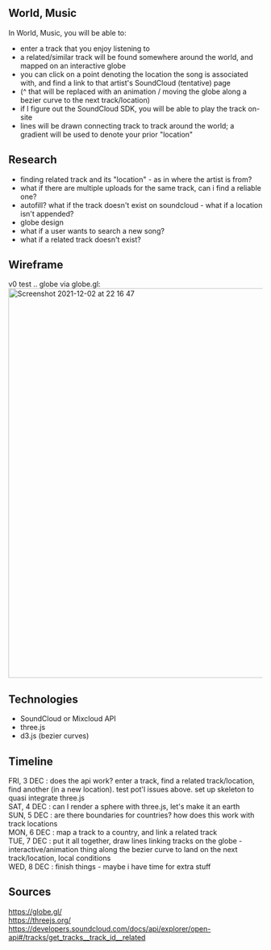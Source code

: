 ## World, Music
In World, Music, you will be able to:
- enter a track that you enjoy listening to
- a related/similar track will be found somewhere around the world, and mapped on an interactive globe
- you can click on a point denoting the location the song is associated with, and find a link to that artist's SoundCloud (tentative) page
- (^ that will be replaced with an animation / moving the globe along a bezier curve to the next track/location)
- if I figure out the SoundCloud SDK, you will be able to play the track on-site
- lines will be drawn connecting track to track around the world; a gradient will be used to denote your prior "location"

## Research
- finding related track and its "location" - as in where the artist is from?
- what if there are multiple uploads for the same track, can i find a reliable one?
- autofill? what if the track doesn't exist on soundcloud - what if a location isn't appended?
- globe design
- what if a user wants to search a new song?
- what if a related track doesn't exist?

## Wireframe
v0 test .. globe via globe.gl:<br>
<img width="771" alt="Screenshot 2021-12-02 at 22 16 47" src="https://user-images.githubusercontent.com/17345270/144539122-81781c31-01ee-4231-9f02-bd3178c27710.png">

## Technologies
- SoundCloud or Mixcloud API
- three.js
- d3.js (bezier curves)

## Timeline
FRI, 3 DEC : does the api work? enter a track, find a related track/location, find another (in a new location). test pot'l issues above. set up skeleton to quasi integrate three.js<br>
SAT, 4 DEC : can I render a sphere with three.js, let's make it an earth<br>
SUN, 5 DEC : are there boundaries for countries? how does this work with track locations<br>
MON, 6 DEC : map a track to a country, and link a related track<br>
TUE, 7 DEC : put it all together, draw lines linking tracks on the globe - interactive/animation thing along the bezier curve to land on the next track/location, local conditions<br>
WED, 8 DEC : finish things - maybe i have time for extra stuff

## Sources
https://globe.gl/<br>
https://threejs.org/<br>
https://developers.soundcloud.com/docs/api/explorer/open-api#/tracks/get_tracks__track_id__related
